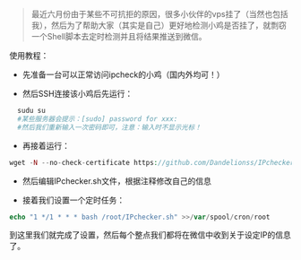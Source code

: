 >最近六月份由于某些不可抗拒的原因，很多小伙伴的vps挂了（当然也包括我），然后为了帮助大家（其实是自己）更好地检测小鸡是否挂了，就剽窃一个Shell脚本去定时检测并且将结果推送到微信。

使用教程：

- 先准备一台可以正常访问ipcheck的小鸡（国内外均可！）

- 然后SSH连接该小鸡后先运行：

```php
  sudu su
  #某些服务器会提示：[sudo] password for xxx: 
  #然后我们重新输入一次密码即可，注意：输入时不显示光标！
````

- 再接着运行：

```php
wget -N --no-check-certificate https://github.com/Dandelionss/IPchecker/blob/master/IPchecker.sh && chmod +x IPchecker.sh
```

- 然后编辑IPchecker.sh文件，根据注释修改自己的信息

- 接着我们设置一个定时任务：

```php
echo "1 */1 * * * bash /root/IPchecker.sh" >>/var/spool/cron/root
```

到这里我们就完成了设置，然后每个整点我们都将在微信中收到关于设定IP的信息了。
